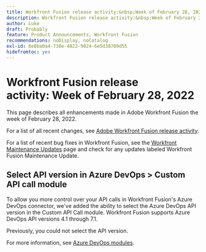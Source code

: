 ```yaml
---
title: Workfront Fusion release activity:&nbsp;Week of February 28, 2022
description: Workfront Fusion release activity:&nbsp;Week of February 28, 2022
author: Luke
draft: Probably
feature: Product Announcements, Workfront Fusion
recommendations: noDisplay, noCatalog
exl-id: 8e8ba0a4-738e-4822-9024-6e5d38709d55
hidefromtoc: yes
---
```

# Workfront Fusion release activity:&nbsp;Week of February 28, 2022

This page describes all enhancements made in Adobe Workfront Fusion the week of February 28, 2022.

For a list of all recent changes, see [Adobe Workfront Fusion release activity](/help/workfront-fusion/fusion-product-releases/fusion-release-activity.md).

For a list of recent bug fixes in Workfront Fusion, see the [Workfront Maintenance Updates](https://experienceleague.adobe.com/docs/workfront-known-issues/releases/current-updates.html) page and check for any updates labeled Workfront Fusion Maintenance Update.

## Select API version in Azure DevOps > Custom API call module

To allow you more control over your API calls in Workfront Fusion's Azure DevOps connector, we've added the ability to select the Azure DevOps API version in the Custom API Call module. Workfront Fusion supports Azure DevOps API versions 4.1 through 7.1.

Previously, you could not select the API version.

For more information, see [Azure DevOps modules](../../../workfront-fusion/apps-and-their-modules/azure-dev-ops.md).
